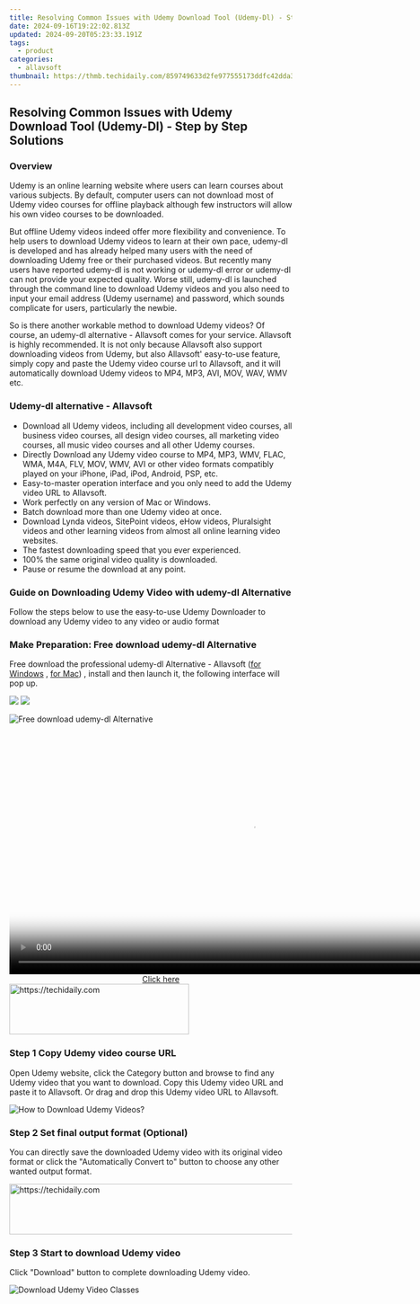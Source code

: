 ```yaml
---
title: Resolving Common Issues with Udemy Download Tool (Udemy-Dl) - Step by Step Solutions
date: 2024-09-16T19:22:02.813Z
updated: 2024-09-20T05:23:33.191Z
tags:
  - product
categories:
  - allavsoft
thumbnail: https://thmb.techidaily.com/859749633d2fe977555173ddfc42dda3acc4bf2fd5329788d0569c467b1120f3.jpg
---
```


## Resolving Common Issues with Udemy Download Tool (Udemy-Dl) - Step by Step Solutions

### Overview

Udemy is an online learning website where users can learn courses about various subjects. By default, computer users can not download most of Udemy video courses for offline playback although few instructors will allow his own video courses to be downloaded.

But offline Udemy videos indeed offer more flexibility and convenience. To help users to download Udemy videos to learn at their own pace, udemy-dl is developed and has already helped many users with the need of downloading Udemy free or their purchased videos. But recently many users have reported udemy-dl is not working or udemy-dl error or udemy-dl can not provide your expected quality. Worse still, udemy-dl is launched through the command line to download Udemy videos and you also need to input your email address (Udemy username) and password, which sounds complicate for users, particularly the newbie.

So is there another workable method to download Udemy videos? Of course, an udemy-dl alternative - Allavsoft comes for your service. Allavsoft is highly recommended. It is not only because Allavsoft also support downloading videos from Udemy, but also Allavsoft' easy-to-use feature, simply copy and paste the Udemy video course url to Allavsoft, and it will automatically download Udemy videos to MP4, MP3, AVI, MOV, WAV, WMV etc.

### Udemy-dl alternative - Allavsoft

* Download all Udemy videos, including all development video courses, all business video courses, all design video courses, all marketing video courses, all music video courses and all other Udemy courses.
* Directly Download any Udemy video course to MP4, MP3, WMV, FLAC, WMA, M4A, FLV, MOV, WMV, AVI or other video formats compatibly played on your iPhone, iPad, iPod, Android, PSP, etc.
* Easy-to-master operation interface and you only need to add the Udemy video URL to Allavsoft.
* Work perfectly on any version of Mac or Windows.
* Batch download more than one Udemy video at once.
* Download Lynda videos, SitePoint videos, eHow videos, Pluralsight videos and other learning videos from almost all online learning video websites.
* The fastest downloading speed that you ever experienced.
* 100% the same original video quality is downloaded.
* Pause or resume the download at any point.

### Guide on Downloading Udemy Video with udemy-dl Alternative

Follow the steps below to use the easy-to-use Udemy Downloader to download any Udemy video to any video or audio format

### Make Preparation: Free download udemy-dl Alternative

Free download the professional udemy-dl Alternative - Allavsoft ([for Windows](https://tools.techidaily.com/allavsoft/products/) , [for Mac](https://tools.techidaily.com/allavsoft/products/)) , install and then launch it, the following interface will pop up.

[![](https://www.allavsoft.com/how-to/../images/how-to/free-download-win.jpg)](https://tools.techidaily.com/allavsoft/products/) [![](https://www.allavsoft.com/how-to/../images/how-to/free-download-mac.jpg)](https://tools.techidaily.com/allavsoft/products/)

![Free download udemy-dl Alternative](https://www.allavsoft.com/how-to/../images/allavsoft/screen-shot-600.jpg)

<!-- affiliate ads begin -->
<span id="1424531">
					<video width="864" height="NaN" style="cursor:pointer"
           poster="//a.impactradius-go.com/display-clicktoplayimage/1424531.png"
           onclick="if(!this.playClicked){this.play();this.setAttribute('controls',true);this.playClicked=true;}">
	   <source src="//a.impactradius-go.com/display-ad/16446-1424531">
	   <img src="//a.impactradius-go.com/display-clicktoplayimage/1424531.png" style="border: none; height: 100%; width: 100%; object-fit: contain">
	</video>
	<div style="width:540px;text-align:center"><a href="javascript:window.open(decodeURIComponent('https%3A%2F%2Flaganoo.pxf.io%2Fc%2F5597632%2F1424531%2F16446'), '_blank');void(0);">Click here</a></div>
</span>
<img height="0" width="0" src="https://imp.pxf.io/i/5597632/1424531/16446" style="position:absolute;visibility:hidden;" border="0" />
<!-- affiliate ads end -->

<!-- affiliate ads begin -->
<a href="https://bluettius.sjv.io/c/5597632/2139117/17108" target="_top" id="2139117">
  <img src="//a.impactradius-go.com/display-ad/17108-2139117" border="0" alt="https://techidaily.com" width="320" height="90"/>
</a>
<img height="0" width="0" src="https://bluettius.sjv.io/i/5597632/2139117/17108" style="position:absolute;visibility:hidden;" border="0" />
<!-- affiliate ads end -->

### Step 1 Copy Udemy video course URL

Open Udemy website, click the Category button and browse to find any Udemy video that you want to download. Copy this Udemy video URL and paste it to Allavsoft. Or drag and drop this Udemy video URL to Allavsoft.

![How to Download Udemy Videos?](https://www.allavsoft.com/how-to/../images/how-to/download-rtmp-video/download-rtmp-video.jpg)

### Step 2 Set final output format (Optional)

You can directly save the downloaded Udemy video with its original video format or click the "Automatically Convert to" button to choose any other wanted output format.

<!-- affiliate ads begin -->
<a href="https://appsumo.8odi.net/c/5597632/2100541/7443" target="_top" id="2100541">
  <img src="//a.impactradius-go.com/display-ad/7443-2100541" border="0" alt="https://techidaily.com" width="728" height="90"/>
</a>
<img height="0" width="0" src="https://appsumo.8odi.net/i/5597632/2100541/7443" style="position:absolute;visibility:hidden;" border="0" />
<!-- affiliate ads end -->

### Step 3 Start to download Udemy video

Click "Download" button to complete downloading Udemy video.

![Download Udemy Video Classes](https://www.allavsoft.com/how-to/../images/how-to/download-udemy-videos/download-udemy-videos.jpg)

<ins class="adsbygoogle"
     style="display:block"
     data-ad-format="autorelaxed"
     data-ad-client="ca-pub-7571918770474297"
     data-ad-slot="1223367746"></ins>

<ins class="adsbygoogle"
     style="display:block"
     data-ad-client="ca-pub-7571918770474297"
     data-ad-slot="8358498916"
     data-ad-format="auto"
     data-full-width-responsive="true"></ins>
